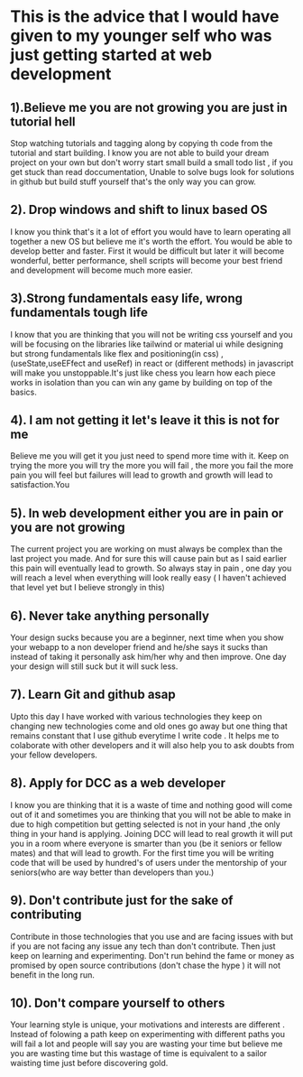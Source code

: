 # This is the advice that I would have given to my younger self who was just getting started at web development

## 1).Believe me you are not growing you are just in tutorial hell
 Stop watching tutorials and tagging along by copying th code  from the tutorial and start building. I know you are not able to build your dream project on your own but don't worry start small build a small todo list , if you get stuck than read doccumentation, Unable to solve bugs look for solutions in github but build stuff yourself that's the only way you can grow.

 ## 2). Drop windows and shift to linux based OS
 I know you think that's it a lot of effort you would have to learn operating all together a new OS but believe me it's worth the effort. You would be able to develop better and faster. First it would be difficult but later it will become wonderful, better performance, shell scripts will become your best friend and development will become much more easier.

## 3).Strong fundamentals easy life, wrong fundamentals tough life
I know that you are thinking that you will not be writing css yourself and you will be focusing on the libraries like tailwind or material ui while designing but strong fundamentals like flex and positioning(in css) , (useState,useEFfect and useRef) in react or (different methods) in javascript will make you unstoppable.It's just like chess you learn how each piece works in isolation than you can win any game by building on top of the basics. 

## 4). I am not getting it let's leave it this is not for me 
Believe me you will get it you just need to spend more time with it. Keep on trying the more you will try the more you will fail , the more you fail the more pain you will feel but failures will lead to growth and  growth will lead to satisfaction.You

## 5). In web development either you are in pain or you are not growing
The current project you are working on must always be complex than the last project you made. And for sure this will cause pain but as I said earlier this pain will eventually lead to growth. So always stay in pain , one day you will reach a level when everything will look really easy ( I haven't achieved that level yet but I believe strongly in this)

## 6). Never take anything personally
Your design sucks because you are a beginner, next time when you show your webapp to a non developer friend  and he/she says it sucks than instead of taking it personally ask him/her why and then improve. One day your design will still suck but it will suck less.

## 7). Learn Git and github asap 
Upto this day I have worked with various technologies they keep on changing new technologies come and old ones go away but one thing that remains constant that I use github everytime I write code . It helps me to colaborate with other developers and it will also help you to ask doubts from your fellow developers.

## 8). Apply for DCC as a web developer
I know you are thinking that it is a waste of time and nothing good will come out of it and sometimes you are thinking that you will not be able to make in due to high competition but getting selected is not in your hand ,the only thing in your hand is applying. Joining DCC will lead to real growth it will put you in a room where everyone is smarter than you (be it seniors or fellow mates) and that will lead to growth. For the first time you will be writing code that will be used by hundred's of users under the mentorship of your seniors(who are way better than developers than you.)

## 9). Don't contribute just for the sake of contributing
Contribute in those technologies that you use and are facing issues with but if you are not facing any issue any tech than don't contribute. Then just keep on learning and experimenting. Don't run behind the fame or money as promised by open source contributions (don't chase the hype ) it will not benefit in the long run.

## 10). Don't compare yourself to others
Your learning style is unique, your motivations and interests are different . Instead of folowing a path keep on experimenting with different paths you will fail a lot and people will say you are wasting your time but believe me you are wasting time but this wastage of time is equivalent to a sailor waisting time just before discovering gold.